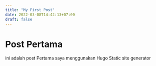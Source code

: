 ```yaml
---
title: "My First Post"
date: 2022-03-08T14:42:13+07:00
draft: false
---
```


# Post Pertama

ini adalah post Pertama saya menggunakan Hugo Static site generator

